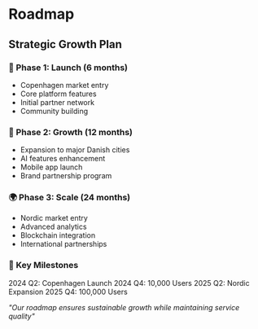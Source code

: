 # Roadmap

## Strategic Growth Plan

### 📍 Phase 1: Launch (6 months)
- Copenhagen market entry
- Core platform features
- Initial partner network
- Community building

### 🚀 Phase 2: Growth (12 months)
- Expansion to major Danish cities
- AI features enhancement
- Mobile app launch
- Brand partnership program

### 🌍 Phase 3: Scale (24 months)
- Nordic market entry
- Advanced analytics
- Blockchain integration
- International partnerships

### 🎯 Key Milestones
2024 Q2: Copenhagen Launch
2024 Q4: 10,000 Users
2025 Q2: Nordic Expansion
2025 Q4: 100,000 Users

*"Our roadmap ensures sustainable growth while maintaining service quality"*
